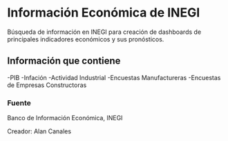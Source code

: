 # Información Económica de INEGI
Búsqueda de información en INEGI para creación de dashboards de principales indicadores económicos y sus pronósticos.

## Información que contiene
-PIB
-Infación
-Actividad Industrial
-Encuestas Manufactureras
-Encuestas de Empresas Constructoras

### Fuente
Banco de Información Económica, INEGI

Creador: Alan Canales
